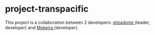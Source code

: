 # project-transpacific

This project is a collaboration between 2 developers: <a href="https://github.com/OtizAdoniz" >otizadoniz </a> (leader, developer) and 
<a href="https://github.com/Mokeira"> Mokeira </a> (developer).

